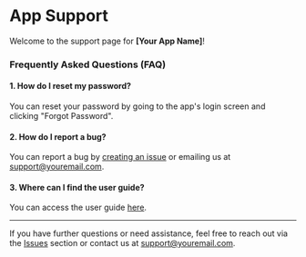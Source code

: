 # App Support

Welcome to the support page for **[Your App Name]**!

### Frequently Asked Questions (FAQ)

#### 1. How do I reset my password?
You can reset your password by going to the app's login screen and clicking "Forgot Password".

#### 2. How do I report a bug?
You can report a bug by [creating an issue](https://github.com/yourusername/my-app-support/issues) or emailing us at [support@youremail.com](mailto:support@youremail.com).

#### 3. Where can I find the user guide?
You can access the user guide [here](https://linktoyouruserguide.com).

---

If you have further questions or need assistance, feel free to reach out via the [Issues](https://github.com/yourusername/my-app-support/issues) section or contact us at [support@youremail.com](mailto:support@youremail.com).